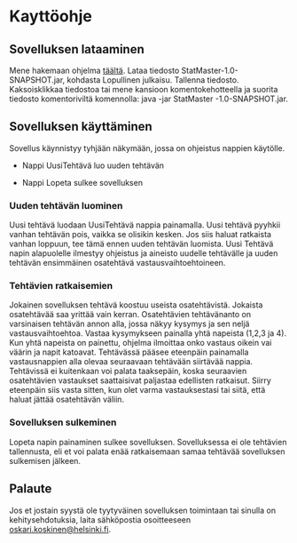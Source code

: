 # Kayttöohje

## Sovelluksen lataaminen

Mene hakemaan ohjelma [täältä](https://github.com/osxosxos/otm-harjoitustyo/releases). Lataa tiedosto StatMaster-1.0-SNAPSHOT.jar, kohdasta Lopullinen julkaisu. Tallenna tiedosto. Kaksoisklikkaa tiedostoa tai mene kansioon komentokehotteella ja suorita tiedosto komentoriviltä komennolla: java -jar StatMaster -1.0-SNAPSHOT.jar.

## Sovelluksen käyttäminen 

Sovellus käynnistyy tyhjään näkymään, jossa on ohjeistus nappien käytölle.

* Nappi UusiTehtävä luo uuden tehtävän

* Nappi Lopeta sulkee sovelluksen

### Uuden tehtävän luominen

Uusi tehtävä luodaan UusiTehtävä nappia painamalla. Uusi tehtävä pyyhkii vanhan tehtävän pois, vaikka se olisikin kesken. Jos siis haluat ratkaista vanhan loppuun, tee tämä ennen uuden tehtävän luomista. Uusi Tehtävä napin alapuolelle ilmestyy ohjeistus ja aineisto uudelle tehtävälle ja uuden tehtävän ensimmäinen osatehtävä vastausvaihtoehtoineen.

### Tehtävien ratkaisemien

Jokainen sovelluksen tehtävä koostuu useista osatehtävistä. Jokaista osatehtävää saa yrittää vain kerran. Osatehtävien tehtävänanto on varsinaisen tehtävän annon alla, jossa näkyy kysymys ja sen neljä vastausvaihtoehtoa. Vastaa kysymykseen painalla yhtä napeista (1,2,3 ja 4). Kun yhtä napeista on painettu, ohjelma ilmoittaa onko vastaus oikein vai väärin ja napit katoavat. Tehtävässä pääsee eteenpäin painamalla vastausnappien alla olevaa seuraavaan tehtävään siirtävää nappia. Tehtävissä ei kuitenkaan voi palata taaksepäin, koska seuraavien osatehtävien vastaukset saattaisivat paljastaa edellisten ratkaisut. Siirry eteenpäin siis vasta sitten, kun olet varma vastauksestasi tai siitä, että haluat jättää osatehtävän väliin.

### Sovelluksen sulkeminen

Lopeta napin painaminen sulkee sovelluksen. Sovelluksessa ei ole tehtävien tallennusta, eli et voi palata enää ratkaisemaan samaa tehtävää sovelluksen sulkemisen jälkeen.

## Palaute

Jos et jostain syystä ole tyytyväinen sovelluksen toimintaan tai sinulla on kehitysehdotuksia, laita sähköpostia osoitteeseen oskari.koskinen@helsinki.fi.
